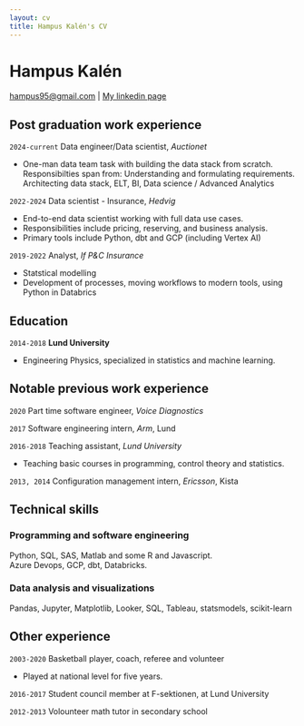 ```yaml
---
layout: cv
title: Hampus Kalén's CV
---
```

# Hampus Kalén

<div id="webaddress">
<a href="hampus95@gmail.com">hampus95@gmail.com</a>
| <a href="https://www.linkedin.com/in/hampus-kalen/">My linkedin page</a>
</div>


## Post graduation work experience

`2024-current`
Data engineer/Data scientist, *Auctionet*
- One-man data team task with building the data stack from scratch.
Responsibilties span from:
  Understanding and formulating requirements. 
  Architecting data stack, ELT, BI, Data science / Advanced Analytics


`2022-2024`
Data scientist - Insurance, *Hedvig*
- End-to-end data scientist working with full data use cases.
- Responsibilities include pricing, reserving, and business analysis.
- Primary tools include Python, dbt and GCP (including Vertex AI)

`2019-2022`
Analyst, *If P&C Insurance*
- Statstical modelling
- Development of processes, moving workflows to modern tools, using Python in Databrics

## Education

`2014-2018`
__Lund University__
- Engineering Physics, specialized in statistics and machine learning.


## Notable previous work experience

`2020`
Part time software engineer, *Voice Diagnostics*

`2017`
Software engineering intern, *Arm*, Lund

`2016-2018`
Teaching assistant, *Lund University*
- Teaching basic courses in programming, control theory and statistics.

`2013, 2014`
Configuration management intern, *Ericsson*, Kista

## Technical skills
### Programming and software engineering
Python, SQL, SAS, Matlab and some R and Javascript.  
Azure Devops, GCP, dbt, Databricks. 

### Data analysis and visualizations
Pandas, Jupyter, Matplotlib, Looker, SQL, Tableau, statsmodels, scikit-learn

## Other experience
`2003-2020`
Basketball player, coach, referee and volunteer
- Played at national level for five years.

`2016-2017`
Student council member at F-sektionen, at Lund University

`2012-2013`
Volounteer math tutor in secondary school

<!-- ### Footer

Last updated: May 2013 -->

 